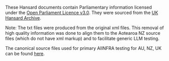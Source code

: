 These Hansard documents contain Parliamentary information licensed under the [Open Parliament Licence v3.0](https://www.parliament.uk/site-information/copyright-parliament/open-parliament-licence/). They were sourced from the [UK Hansard Archive](http://hansard-archive.parliament.uk/Parliamentary_Debates_(4th_Series)_Vol_1_(February_1892)_to_Vol_199_(December_1908)). 

Note: The txt files were produced from the original xml files. This removal of high quality information was done to align them to the Aotearoa NZ source files (which do not have xml markup) and to facilitate generic LLM testing. 

The canonical source files used for primary AIINFRA testing for AU, NZ, UK can be found [here](https://github.com/AI-as-Infrastructure/aiinfra-source).